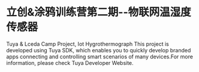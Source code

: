 # 立创&涂鸦训练营第二期--物联网温湿度传感器
Tuya &amp; Lceda Camp Project, Iot Hygrothermograph
This project is developed using Tuya SDK, which enables you to quickly develop branded apps connecting and controlling smart scenarios of many devices.For more information, please check Tuya Developer Website.

